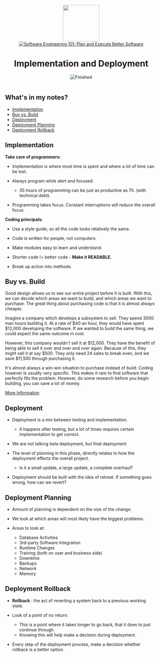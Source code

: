 
<div>
<div id="icon" align="center">
<img src="https://media3.giphy.com/media/v1.Y2lkPTc5MGI3NjExM3ZseHp6MDVnZTRheGNndnJ4eXlmYTI0ZHhidnY0b2R4MnU1enRlbSZlcD12MV9pbnRlcm5hbF9naWZfYnlfaWQmY3Q9cw/JWy2zBSXQ55W5Jh00D/giphy.gif" width="120"/>
</div>
<div id="title" align="center">
<a href="https://www.udemy.com/course/software-engineering-101/">
<img src="https://img.shields.io/badge/Software Engineering 101: Plan and Execute Better Software-white?logo=udemy&style=for-the-badge&color=D2CBCB" alt="Software Engineering 101: Plan and Execute Better Software" />
</a>
<h1>Implementation and Deployment</h1>
</div>
</div>
<div align="center">
<img src="https://img.shields.io/badge/Finished-2025--01--25-white?labelColor=2A6041&color=B6EFD4" alt="Finished" />
<br />
<br />
</div>

## What's in my notes?

- [Implementation](#implementation)
- [Buy vs. Build](#buy-vs-build)
- [Deployment](#deployment)
- [Deployment Planning](#deployment-planning)
- [Deployment Rollback](#deployment-rollback)

## Implementation

**Take care of programmers:**

- Implementation is where most time is spent and where a lot of time can be lost.

- Always program while alert and focused.

	- 35 hours of programming can be just as productive as 70. (with technical debt).

- Programming takes focus. Constant interruptions will reduce the overall focus.

**Coding principals:**

- Use a style guide, so all the code looks relatively the same.

- Code is written for people, not computers.

- Make modules easy to learn and understand.

- Shorter code != better code - **Make it READABLE.**

- Break up action into methods.

## Buy vs. Build

Good design allows us to see our entire project before it is built. With this, we can decide which areas we want to build, and which areas we want to purchase. The great thing about purchasing code is that it is almost always cheaper.

Imagine a company which develops a subsystem to sell. They spend 3000 man hours building it. At a rate of $40 an hour, they would have spent $12,000 developing the software. If we wanted to build the same thing, we could expect the same outcome in cost.

However, this company wouldn't sell it at $12,000. They have the benefit of being able to sell it over and over and over again. Because of this, they might sell it at say $500. They only need 24 sales to break even, and we save $11,500 through purchasing it.

It's almost always a win-win situation to purchase instead of build. Coding however is usually very specific. This makes it rare to find software that perfectly fits the problem. However, do some research before you begin building, you can save a lot of money.

[More Information](https://clevertap.com/blog/build-vs-buy/)

## Deployment

- Deployment is a mix between testing and implementation.

	- It happens after testing, but a lot of times requires certain implementation to get correct.

- We are not talking beta deployment, but final deployment

- The level of planning in this phase, directly relates to how the deployment effects the overall project.

	- Is it a small update, a large update, a complete overhaul?

- Deployment should be built with the idea of retreat. If something goes wrong, how can we revert?

## Deployment Planning

- Amount of planning is dependent on the size of the change.

- We look at which areas will most likely have the biggest problems.

- Areas to look at:

	- Database Activities
	- 3rd-party Software Integration
	- Runtime Changes
	- Training (both on user and business side)
	- Downtime
	- Backups
	- Network
	- Memory

## Deployment Rollback

- **Rollback** : the act of reverting a system back to a previous working state.

- Look of a point of no return:

	- This is a point where it takes longer to go back, that it does to just continue through.
	- Knowing this will help make a decision during deployment.

- Every step of the deployment process, make a decision whether rollback is a better option.
